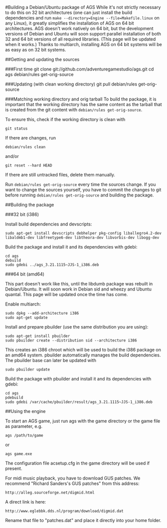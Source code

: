 #Building a Debian/Ubuntu package of AGS
While it's not strictly necessary to do this on 32 bit architectures
(one can just install the build dependencies and run
`make --directory=Engine --file=Makefile.linux` on any Linux), it
greatly simplifies the installation of AGS on 64 bit architectures.
AGS doesn't work natively on 64 bit, but the development versions of
Debian and Ubuntu will soon support parallel installation of both 32
and 64 bit versions of all required libraries. (This page will be
updated when it works.) Thanks to multiarch, installing AGS on 64 bit
systems will be as easy as on 32 bit systems.


##Getting and updating the sources

###First time
    git clone git://github.com/adventuregamestudio/ags.git
    cd ags
    debian/rules get-orig-source

###Updating (with clean working directory)
    git pull
    debian/rules get-orig-source

###Matching working directory and orig tarball
To build the package, it is important that the working directory has
the same content as the tarball that is created from the git content
with `debian/rules get-orig-source`.

To ensure this, check if the working directory is clean with

    git status

If there are changes, run 

    debian/rules clean 

and/or

    git reset --hard HEAD

If there are still untracked files, delete them manually.

Run `debian/rules get-orig-source` every time the sources change. If
you want to change the sources yourself, you have to commit the
changes to git before running `debian/rules get-orig-source` and
building the package.


##Building the package

###32 bit (i386)

Install build dependencies and devscripts:

    sudo apt-get install devscripts debhelper pkg-config liballegro4.2-dev libaldmb1-dev libfreetype6-dev libtheora-dev libvorbis-dev libogg-dev

Build the package and install it and its dependencies with gdebi:

    cd ags
    debuild
    sudo gdebi ../ags_3.21.1115~JJS-1_i386.deb

###64 bit (amd64)

This part doesn't work like this, until the libdumb package was rebuilt
in Debian/Ubuntu. It will soon work in Debian sid and wheezy and Ubuntu
quantal. This page will be updated once the time has come. 

Enable multiarch:

    sudo dpkg --add-architecture i386
    sudo apt-get update

Install and prepare pbuilder (use the same distribution you are using):

    sudo apt-get install pbuilder
    sudo pbuilder create --distribution sid --architecture i386

This creates an i386 chroot which will be used to build the i386 package
on an amd64 system. pbuilder automatically manages the build dependencies.
The pbuilder base can later be updated with

    sudo pbuilder update

Build the package with pbuilder and install it and its dependencies with gdebi:

    cd ags
    pdebuild
    sudo gdebi /var/cache/pbuilder/result/ags_3.21.1115~JJS-1_i386.deb


##Using the engine

To start an AGS game, just run ags with the game directory or the game
file as parameter, e.g.

    ags /path/to/game

or

    ags game.exe

The configuration file acsetup.cfg in the game directory will be used
if present.

For midi music playback, you have to download GUS patches. We recommend
"Richard Sanders's GUS patches" from this address:

    http://alleg.sourceforge.net/digmid.html

A direct link is here:

    http://www.eglebbk.dds.nl/program/download/digmid.dat

Rename that file to "patches.dat" and place it directly into your home folder.
